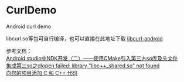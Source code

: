 # CurlDemo
Android curl demo

libcurl.so等包可自行编译，也可以直接在此地址下载
[libcurl-android](https://github.com/ibaoger/libcurl-android/releases/tag/2.0.0)

参考文档：</br>
[Android studio中NDK开发（二）——使用CMake引入第三方so库及头文件](https://blog.csdn.net/Xiongjiayo/article/details/85340121)</br>
[集成第三so之dlopen failed: library "libc++_shared.so" not found](https://blog.csdn.net/fozei/article/details/103676970)</br>
[向您的项目添加 C 和 C++ 代码](https://developer.android.com/studio/projects/add-native-code?hl=zh-cn)